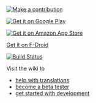 [![Make a contribution](https://pledgie.com/campaigns/24281.png?skin_name=chrome)](https://pledgie.com/campaigns/24281)

[![Get it on Google Play](https://developer.android.com/images/brand/en_generic_rgb_wo_45.png)](https://play.google.com/store/apps/details?id=org.tasks)

[![Get it on Amazon App Store](https://images-na.ssl-images-amazon.com/images/G/01/AmazonMobileApps/amazon-apps-store-us-black.png)](https://www.amazon.com/gp/product/B00QHGTL7O/ref=mas_pm_tasks_astrid_to_do_list_clone)

[Get it on F-Droid](https://f-droid.org/repository/browse/?fdid=org.tasks)

[![Build Status](https://travis-ci.org/abaker/tasks.svg?branch=master)](https://travis-ci.org/abaker/tasks)

Visit the wiki to
* [help with translations](https://github.com/abaker/tasks/wiki/Translations)
* [become a beta tester](https://github.com/abaker/tasks/wiki/Beta-Testing)
* [get started with development](https://github.com/abaker/tasks/wiki/Getting-Started-with-Development)
